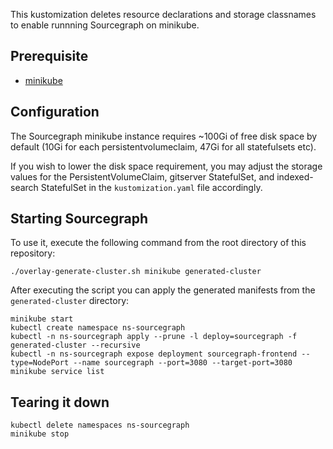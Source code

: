 This kustomization deletes resource declarations and storage classnames to enable runnning Sourcegraph on minikube.

## Prerequisite

- [minikube](https://minikube.sigs.k8s.io/docs/start/)

## Configuration

The Sourcegraph minikube instance requires ~100Gi of free disk space by default (10Gi for each persistentvolumeclaim, 47Gi for all statefulsets etc).

If you wish to lower the disk space requirement, you may adjust the storage values for the PersistentVolumeClaim, gitserver StatefulSet, and indexed-search StatefulSet in the `kustomization.yaml` file accordingly.

## Starting Sourcegraph

To use it, execute the following command from the root directory of this repository:

```shell script
./overlay-generate-cluster.sh minikube generated-cluster
```

After executing the script you can apply the generated manifests from the `generated-cluster` directory:

```shell script
minikube start
kubectl create namespace ns-sourcegraph
kubectl -n ns-sourcegraph apply --prune -l deploy=sourcegraph -f generated-cluster --recursive
kubectl -n ns-sourcegraph expose deployment sourcegraph-frontend --type=NodePort --name sourcegraph --port=3080 --target-port=3080
minikube service list
``` 

## Tearing it down

```shell script
kubectl delete namespaces ns-sourcegraph
minikube stop
``` 
